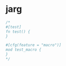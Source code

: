 [‼️]: ✏️README.mdt

# jarg

```rust
/*
#[test]
fn test() {
}

#[cfg(feature = "macro")]
mod test_macro {
}
*/
```
